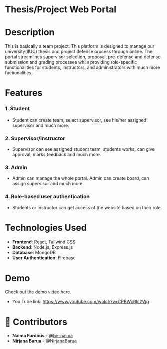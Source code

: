 # Thesis/Project Web Portal

# Description

This is basically a team project. This platform is designed to manage our university(IIUC) thesis and project defense process through online. The portal streamlines supervisor selection, proposal, pre-defense and defense submission and grading processes while providing role-specific functionalities for students, instructors, and administrators with much more fuctionalities. 

# Features
### 1. **Student** 
- Student can create team, select supervisor, see his/her assigned supervisor and much more.
### 2. **Supervisor/Instructor** 
- Supervisor can see assigned student team, students works, can give approval, marks,feedback and much more.
### 3. **Admin** 
- Admin can manage the whole portal. Admin can create board, can assign supervisor and much more.
### 4. **Role-based user authentication** 
- Students or Instructor can get access of the website based on their role.

# Technologies Used
- **Frontend**: React, Tailwind CSS  
- **Backend**: Node.js, Express.js
- **Database**: MongoDB
- **User Authentication**: Firebase

# Demo
Check out the demo video here.
- You Tube link: https://www.youtube.com/watch?v=CPBWcRkl2Wg

# 👥 Contributors

- **Naima Fardous** - [@be-naima](https://github.com/be-naima)
- **Nirjana Barua** - [@NirjanaBarua](https://github.com/NirjanaBarua)
